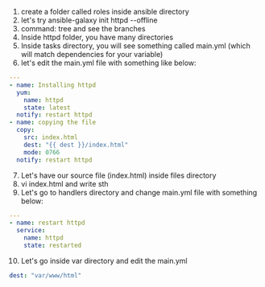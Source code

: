 1. create a folder called roles inside ansible directory
2. let's try ansible-galaxy init httpd --offline 
3. command: tree and see the branches 
4. Inside httpd folder, you have many directories
5. Inside tasks directory, you will see something called main.yml (which will match dependencies for your variable)
6. let's edit the main.yml file with something like below:
```yml
---
- name: Installing httpd
  yum:
    name: httpd
    state: latest
  notify: restart httpd
- name: copying the file
  copy:
    src: index.html
    dest: "{{ dest }}/index.html"
    mode: 0766
  notify: restart httpd
```
7. Let's have our source file (index.html) inside files directory
8. vi index.html and write sth
9. Let's go to handlers directory and change main.yml file with something below:
```yml
---
- name: restart httpd
  service:
    name: httpd
    state: restarted
```
10. Let's go inside var directory and edit the main.yml
```yml
dest: "var/www/html"
```
